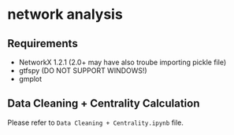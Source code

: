 # network analysis

## Requirements
- NetworkX 1.2.1 (2.0+ may have also troube importing pickle file)
- gtfspy (DO NOT SUPPORT WINDOWS!)
- gmplot

## Data Cleaning + Centrality Calculation ##
Please refer to `Data Cleaning + Centrality.ipynb` file.


